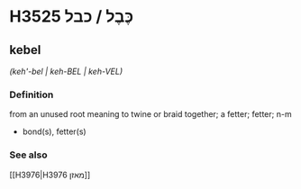 # H3525 כֶּבֶל / כבל

## kebel

_(keh'-bel | keh-BEL | keh-VEL)_

### Definition

from an unused root meaning to twine or braid together; a fetter; fetter; n-m

- bond(s), fetter(s)

### See also

[[H3976|H3976 מאזן]]
